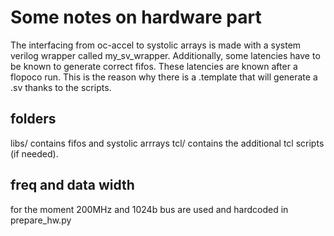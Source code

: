 # Some notes on hardware part
The interfacing from oc-accel to systolic arrays is made with a system verilog wrapper called my_sv_wrapper.
Additionally, some latencies have to be known to generate correct fifos. These latencies are known after a flopoco run.
This is the reason why there is a .template that will generate a .sv thanks to the scripts.

## folders
libs/ contains fifos and systolic arrrays
tcl/ contains the additional tcl scripts (if needed).

## freq and data width
for the moment 200MHz and 1024b bus are used and hardcoded in prepare_hw.py

